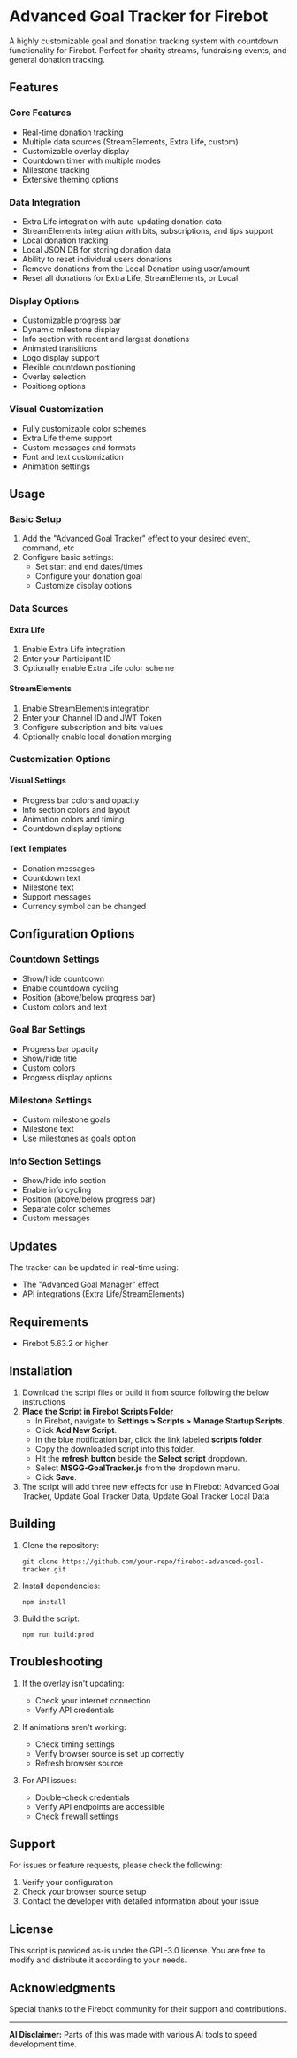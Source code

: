 # Advanced Goal Tracker for Firebot

A highly customizable goal and donation tracking system with countdown functionality for Firebot. Perfect for charity streams, fundraising events, and general donation tracking.

## Features

### Core Features
- Real-time donation tracking
- Multiple data sources (StreamElements, Extra Life, custom)
- Customizable overlay display
- Countdown timer with multiple modes
- Milestone tracking
- Extensive theming options

### Data Integration
- Extra Life integration with auto-updating donation data
- StreamElements integration with bits, subscriptions, and tips support
- Local donation tracking
- Local JSON DB for storing donation data
- Ability to reset individual users donations
- Remove donations from the Local Donation using user/amount
- Reset all donations for Extra Life, StreamElements, or Local

### Display Options
- Customizable progress bar
- Dynamic milestone display
- Info section with recent and largest donations
- Animated transitions
- Logo display support
- Flexible countdown positioning
- Overlay selection
- Positiong options

### Visual Customization
- Fully customizable color schemes
- Extra Life theme support
- Custom messages and formats
- Font and text customization
- Animation settings

## Usage

### Basic Setup

1. Add the "Advanced Goal Tracker" effect to your desired event, command, etc
2. Configure basic settings:
   - Set start and end dates/times
   - Configure your donation goal
   - Customize display options

### Data Sources

#### Extra Life
1. Enable Extra Life integration
2. Enter your Participant ID
3. Optionally enable Extra Life color scheme

#### StreamElements
1. Enable StreamElements integration
2. Enter your Channel ID and JWT Token
3. Configure subscription and bits values
4. Optionally enable local donation merging

### Customization Options

#### Visual Settings
- Progress bar colors and opacity
- Info section colors and layout
- Animation colors and timing
- Countdown display options

#### Text Templates
- Donation messages
- Countdown text
- Milestone text
- Support messages
- Currency symbol can be changed

## Configuration Options

### Countdown Settings
- Show/hide countdown
- Enable countdown cycling
- Position (above/below progress bar)
- Custom colors and text

### Goal Bar Settings
- Progress bar opacity
- Show/hide title
- Custom colors
- Progress display options

### Milestone Settings
- Custom milestone goals
- Milestone text
- Use milestones as goals option

### Info Section Settings
- Show/hide info section
- Enable info cycling
- Position (above/below progress bar)
- Separate color schemes
- Custom messages

## Updates

The tracker can be updated in real-time using:
- The "Advanced Goal Manager" effect
- API integrations (Extra Life/StreamElements)

## Requirements

- Firebot 5.63.2 or higher

## Installation

1. Download the script files or build it from source following the below instructions
2. **Place the Script in Firebot Scripts Folder**  
   - In Firebot, navigate to **Settings > Scripts > Manage Startup Scripts**.  
   - Click **Add New Script**.  
   - In the blue notification bar, click the link labeled **scripts folder**.  
   - Copy the downloaded script into this folder.  
   - Hit the **refresh button** beside the **Select script** dropdown.  
   - Select **MSGG-GoalTracker.js** from the dropdown menu.  
   - Click **Save**.
3. The script will add three new effects for use in Firebot: Advanced Goal Tracker, Update Goal Tracker Data, Update Goal Tracker Local Data

## Building

1. Clone the repository:
   ```
   git clone https://github.com/your-repo/firebot-advanced-goal-tracker.git
   ```
2. Install dependencies:
   ```
   npm install
   ```
3. Build the script:
   ```
   npm run build:prod
   ```

## Troubleshooting

1. If the overlay isn't updating:
   - Check your internet connection
   - Verify API credentials

2. If animations aren't working:
   - Check timing settings
   - Verify browser source is set up correctly
   - Refresh browser source

3. For API issues:
   - Double-check credentials
   - Verify API endpoints are accessible
   - Check firewall settings

## Support

For issues or feature requests, please check the following:
1. Verify your configuration
2. Check your browser source setup
3. Contact the developer with detailed information about your issue

## License

This script is provided as-is under the GPL-3.0 license. You are free to modify and distribute it according to your needs.

## Acknowledgments
Special thanks to the Firebot community for their support and contributions.

---
**AI Disclaimer:** Parts of this was made with various AI tools to speed development time.
